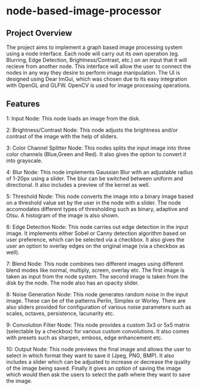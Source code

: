 # node-based-image-processor

## Project Overview
The project aims to implement a graph based image processing system using a node interface. Each node will carry out its own operation (eg. Blurring, Edge Detection, Brightness/Contrast, etc.) on an input that it will recieve from another node. This interface will allow the user to connect the nodes in any way they desire to perform image manipulation. 
The UI is designed using Dear ImGui, which was chosen due to its easy integration with OpenGL and GLFW. OpenCV is used for image processing operations. 

## Features
1: Input Node: This node loads an image from the disk.

2: Brightness/Contrast Node: This node adjusts the brightness and/or contrast of the image with the help of sliders.

3: Color Channel Splitter Node: This nodes splits the input image into three color channels (Blue,Green and Red). It also gives the option to convert it into grayscale.

4: Blur Node: This node implements Gaussian Blur with an adjustable radius of 1-20px using a slider. The blur can be switched between uniform and directional. It also includes a preview of the kernel as well. 

5: Threshold Node: This node converts the image into a binary image based on a threshold value set by the user in the node with a slider. The node accomodates different types of thresholding such as binary, adaptive and Otsu. A histogram of the image is also shown. 

6: Edge Detection Node: This node carries out edge detection in the input image. It implements either Sobel or Canny detection algorithm based on user preference, which can be selected via a checkbox. It also gives the user an option to overlay edges on the original image (via a checkbox as well). 

7: Blend Node: This node combines two different images using different blend modes like normal, multiply, screen, overlay etc. The first image is taken as input from the node system. The second image is taken from the disk by the node. The node also has an opacity slider.

8: Noise Generation Node: This node generates random noise in the input image. These can be of the patterns Perlin, Simplex or Worley. There are also sliders provided for configuration of various noise parameters such as scales, octaves, persistence, lacunarity etc. 

9: Convolution Filter Node: This node provides a custom 3x3 or 5x5 matrix (selectable by a checkbox) for various custom convolutions. It also comes with presets such as sharpen, emboss, edge enhancement etc. 

10: Output Node: This node previews the final image and allows the user to select in which format they want to save it (Jpeg, PNG, BMP). It also includes a slider which can be adjusted to increase or decrease the quality of the image being saved. Finally it gives an option of saving the image which would then ask the users to select the path where they want to save the image. 
